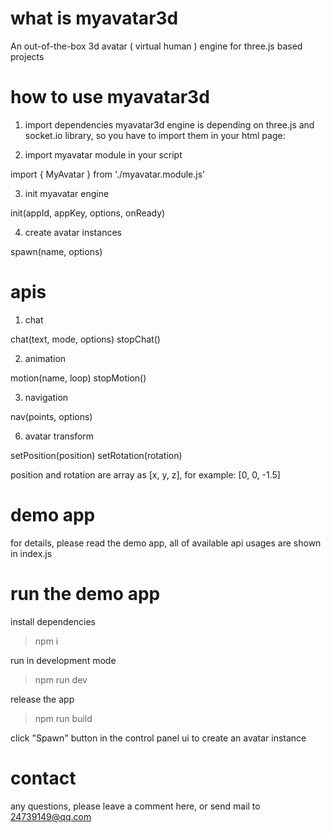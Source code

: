 # what is myavatar3d
An out-of-the-box 3d avatar ( virtual human ) engine for three.js based projects

# how to use myavatar3d

1. import dependencies
myavatar3d engine is depending on three.js and socket.io library, so you have to import them in your html page:

<script type="importmap">
  {
      "imports": {
          "three": "https://techbrood.com/threejs/r163/build/three.module.js",
          "three/addons/": "https://techbrood.com/threejs/r163/examples/jsm/",
          "socket.io-client": "https://techbrood.com/socketio/4.4.1/socket.io.esm.min.js"
      }
  }
</script>

2. import myavatar module in your script

import { MyAvatar } from './myavatar.module.js'

3. init myavatar engine

init(appId, appKey, options, onReady)

4. create avatar instances

spawn(name, options)

# apis

1. chat

chat(text, mode, options)
stopChat()

2. animation

motion(name, loop)
stopMotion()

3. navigation

nav(points, options)

6. avatar transform

setPosition(position)
setRotation(rotation)

position and rotation are array as [x, y, z], for example: [0, 0, -1.5]

# demo app

for details, please read the demo app, all of available api usages are shown in index.js

# run the demo app

install dependencies

> npm i

run in development mode

> npm run dev

release the app

> npm run build

click "Spawn" button in the control panel ui to create an avatar instance

# contact

any questions, please leave a comment here, or send mail to 24739149@qq.com